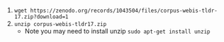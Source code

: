 1. `wget https://zenodo.org/records/1043504/files/corpus-webis-tldr-17.zip?download=1`
2. `unzip corpus-webis-tldr17.zip`
    - Note you may need to install unzip `sudo apt-get install unzip`
